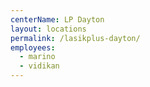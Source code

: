 ```yaml
---
centerName: LP Dayton
layout: locations
permalink: /lasikplus-dayton/
employees:
  - marino
  - vidikan
---
```



